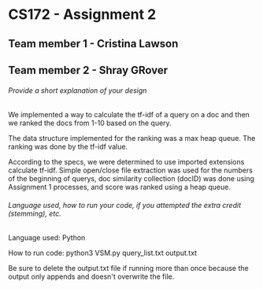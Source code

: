 # CS172 - Assignment 2

## Team member 1 - Cristina Lawson
## Team member 2 - Shray GRover

###### Provide a short explanation of your design

We implemented a way to calculate the tf-idf of a query on a doc and then we ranked the docs from 1-10 based on the query.

The data structure implemented for the ranking was a max heap queue. The ranking was done by the tf-idf value.

According to the specs, we were determined to use imported extensions calculate tf-idf. Simple open/close file extraction was used for the numbers of the beginning of querys, doc similarity collection (docID) was done using Assignment 1 processes, and score was ranked using a heap queue.

###### Language used, how to run your code, if you attempted the extra credit (stemming), etc. 

Language used: Python

How to run code: python3 VSM.py query_list.txt output.txt

Be sure to delete the output.txt file if running more than once because the output only appends and doesn't overwrite the file.

